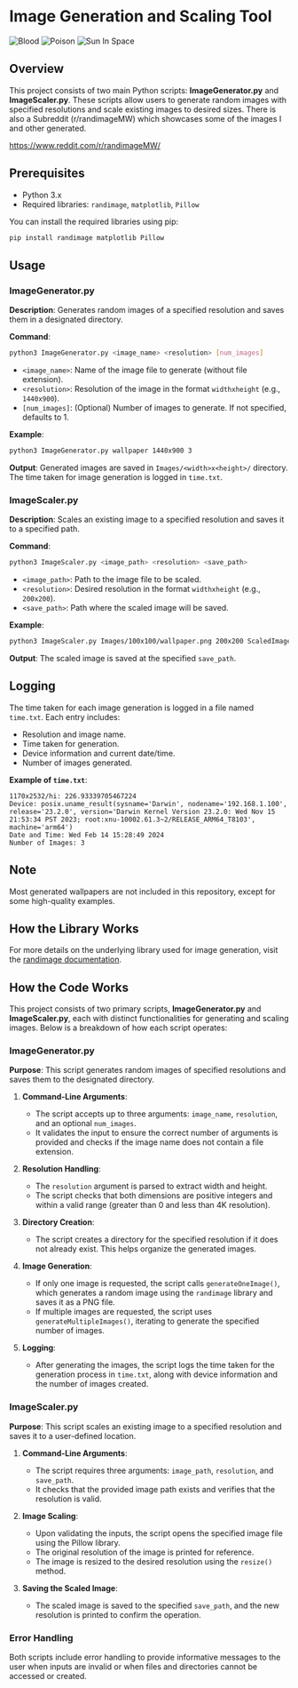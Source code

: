 # Image Generation and Scaling Tool

![Blood](Images/2560x1600/Blood.png)
![Poison](Images/2560x1600/Poison.png)
![Sun In Space](Images/2560x1600/SunInSpace.png)

## Overview

This project consists of two main Python scripts: **ImageGenerator.py** and **ImageScaler.py**. These scripts allow users to generate random images with specified resolutions and scale existing images to desired sizes. There is also a Subreddit (r/randimageMW) which showcases some of the images I and other generated. 

https://www.reddit.com/r/randimageMW/

## Prerequisites

- Python 3.x
- Required libraries: `randimage`, `matplotlib`, `Pillow`
  
You can install the required libraries using pip:

```bash
pip install randimage matplotlib Pillow
```

## Usage

### ImageGenerator.py

**Description**: Generates random images of a specified resolution and saves them in a designated directory.

**Command**:
```bash
python3 ImageGenerator.py <image_name> <resolution> [num_images]
```

- `<image_name>`: Name of the image file to generate (without file extension).
- `<resolution>`: Resolution of the image in the format `widthxheight` (e.g., `1440x900`).
- `[num_images]`: (Optional) Number of images to generate. If not specified, defaults to 1.

**Example**:
```bash
python3 ImageGenerator.py wallpaper 1440x900 3
```

**Output**: Generated images are saved in `Images/<width>x<height>/` directory. The time taken for image generation is logged in `time.txt`.

### ImageScaler.py

**Description**: Scales an existing image to a specified resolution and saves it to a specified path.

**Command**:
```bash
python3 ImageScaler.py <image_path> <resolution> <save_path>
```

- `<image_path>`: Path to the image file to be scaled.
- `<resolution>`: Desired resolution in the format `widthxheight` (e.g., `200x200`).
- `<save_path>`: Path where the scaled image will be saved.

**Example**:
```bash
python3 ImageScaler.py Images/100x100/wallpaper.png 200x200 ScaledImages/test.png
```

**Output**: The scaled image is saved at the specified `save_path`.

## Logging

The time taken for each image generation is logged in a file named `time.txt`. Each entry includes:

- Resolution and image name.
- Time taken for generation.
- Device information and current date/time.
- Number of images generated.

**Example of `time.txt`**:
```
1170x2532/hi: 226.93339705467224
Device: posix.uname_result(sysname='Darwin', nodename='192.168.1.100', release='23.2.0', version='Darwin Kernel Version 23.2.0: Wed Nov 15 21:53:34 PST 2023; root:xnu-10002.61.3~2/RELEASE_ARM64_T8103', machine='arm64')
Date and Time: Wed Feb 14 15:28:49 2024
Number of Images: 3
```

## Note

Most generated wallpapers are not included in this repository, except for some high-quality examples.

## How the Library Works

For more details on the underlying library used for image generation, visit the [randimage documentation](https://pypi.org/project/randimage/#description).

## How the Code Works

This project consists of two primary scripts, **ImageGenerator.py** and **ImageScaler.py**, each with distinct functionalities for generating and scaling images. Below is a breakdown of how each script operates:

### ImageGenerator.py

**Purpose**: This script generates random images of specified resolutions and saves them to the designated directory.

1. **Command-Line Arguments**:
   - The script accepts up to three arguments: `image_name`, `resolution`, and an optional `num_images`.
   - It validates the input to ensure the correct number of arguments is provided and checks if the image name does not contain a file extension.

2. **Resolution Handling**:
   - The `resolution` argument is parsed to extract width and height.
   - The script checks that both dimensions are positive integers and within a valid range (greater than 0 and less than 4K resolution).

3. **Directory Creation**:
   - The script creates a directory for the specified resolution if it does not already exist. This helps organize the generated images.

4. **Image Generation**:
   - If only one image is requested, the script calls `generateOneImage()`, which generates a random image using the `randimage` library and saves it as a PNG file.
   - If multiple images are requested, the script uses `generateMultipleImages()`, iterating to generate the specified number of images.

5. **Logging**:
   - After generating the images, the script logs the time taken for the generation process in `time.txt`, along with device information and the number of images created.

### ImageScaler.py

**Purpose**: This script scales an existing image to a specified resolution and saves it to a user-defined location.

1. **Command-Line Arguments**:
   - The script requires three arguments: `image_path`, `resolution`, and `save_path`.
   - It checks that the provided image path exists and verifies that the resolution is valid.

2. **Image Scaling**:
   - Upon validating the inputs, the script opens the specified image file using the Pillow library.
   - The original resolution of the image is printed for reference.
   - The image is resized to the desired resolution using the `resize()` method.

3. **Saving the Scaled Image**:
   - The scaled image is saved to the specified `save_path`, and the new resolution is printed to confirm the operation.

### Error Handling
Both scripts include error handling to provide informative messages to the user when inputs are invalid or when files and directories cannot be accessed or created.

